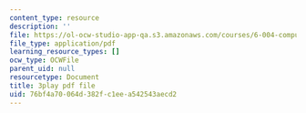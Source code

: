 ```yaml
---
content_type: resource
description: ''
file: https://ol-ocw-studio-app-qa.s3.amazonaws.com/courses/6-004-computation-structures-spring-2017/76bf4a70064d382fc1eea542543aecd2_IbKCGrVGpco.pdf
file_type: application/pdf
learning_resource_types: []
ocw_type: OCWFile
parent_uid: null
resourcetype: Document
title: 3play pdf file
uid: 76bf4a70-064d-382f-c1ee-a542543aecd2
---
```

